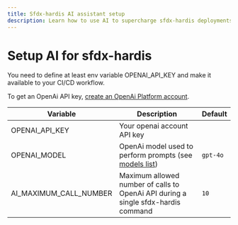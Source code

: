 ```yaml
---
title: Sfdx-hardis AI assistant setup
description: Learn how to use AI to supercharge sfdx-hardis deployments
---
```

<!-- markdownlint-disable MD013 -->

# Setup AI for sfdx-hardis

You need to define at least env variable OPENAI_API_KEY and make it available to your CI/CD workflow.

To get an OpenAi API key, [create an OpenAi Platform account](https://platform.openai.com/).

| Variable               | Description                                                                               | Default  |
|------------------------|-------------------------------------------------------------------------------------------|----------|
| OPENAI_API_KEY         | Your openai account API key                                                               |          |
| OPENAI_MODEL           | OpenAi model used to perform prompts (see [models list](https://openai.com/api/pricing/)) | `gpt-4o` |
| AI_MAXIMUM_CALL_NUMBER | Maximum allowed number of calls to OpenAi API during a single sfdx-hardis command         | `10`     |